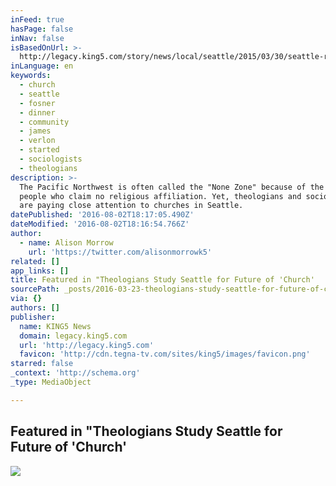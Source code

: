 ```yaml
---
inFeed: true
hasPage: false
inNav: false
isBasedOnUrl: >-
  http://legacy.king5.com/story/news/local/seattle/2015/03/30/seattle-religious-affiliation-future-of-church/70687648/
inLanguage: en
keywords:
  - church
  - seattle
  - fosner
  - dinner
  - community
  - james
  - verlon
  - started
  - sociologists
  - theologians
description: >-
  The Pacific Northwest is often called the "None Zone" because of the number of
  people who claim no religious affiliation. Yet, theologians and sociologists
  are paying close attention to churches in Seattle.
datePublished: '2016-08-02T18:17:05.490Z'
dateModified: '2016-08-02T18:16:54.766Z'
author:
  - name: Alison Morrow
    url: 'https://twitter.com/alisonmorrowk5'
related: []
app_links: []
title: Featured in "Theologians Study Seattle for Future of 'Church'
sourcePath: _posts/2016-03-23-theologians-study-seattle-for-future-of-church.md
via: {}
authors: []
publisher:
  name: KING5 News
  domain: legacy.king5.com
  url: 'http://legacy.king5.com'
  favicon: 'http://cdn.tegna-tv.com/sites/king5/images/favicon.png'
starred: false
_context: 'http://schema.org'
_type: MediaObject

---
```

<article style=""><h1>Featured in "Theologians Study Seattle for Future of 'Church'</h1><img src="https://s3-us-west-2.amazonaws.com/the-grid-img/p/ad2f08c16c13f8365fb7cf905fd48a5c967f7b59.jpg" /></article>